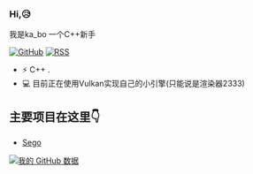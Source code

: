 ### Hi,😥
我是ka_bo 一个C++新手

[![GitHub](https://img.shields.io/badge/dynamic/json?logo=github&label=GitHub&labelColor=495867&color=495867&query=%24.data.totalSubs&url=https%3A%2F%2Fapi.spencerwoo.com%2Fsubstats%2F%3Fsource%3Dgithub%26queryKey%3Dhayschan&style=flat-square)](https://github.com/hayschan)
[![RSS](https://img.shields.io/badge/dynamic/json?logo=rss&logoColor=white&label=RSS&labelColor=95B8D1&color=95B8D1&query=%24.data.totalSubs&url=https%3A%2F%2Fapi.spencerwoo.com%2Fsubstats%2F%3Fsource%3Dfeedly%257Cinoreader%257CfeedsPub%26queryKey%3Dhttps://haysc.tech/feed.xml&style=flat-square)](https://haysc.tech/)

- ⚡ C++ .
- 💻 目前正在使用Vulkan实现自己的小引擎(只能说是渲染器2333)
## 主要项目在这里👇
- [Sego](https://github.com/kabosusang/Sego)


[![我的 GitHub 数据](https://github-readme-stats.vercel.app/api?username=kabosusang)]()
